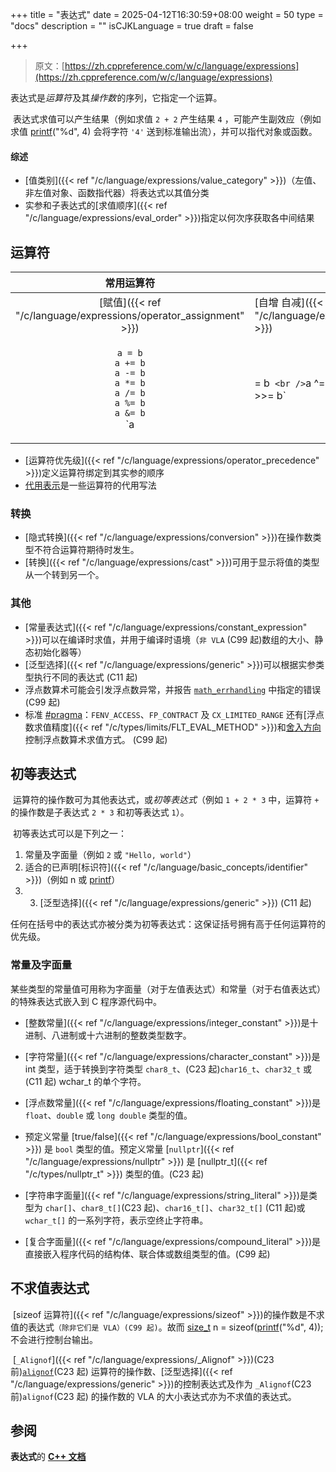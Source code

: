 +++
title = "表达式"
date = 2025-04-12T16:30:59+08:00
weight = 50
type = "docs"
description = ""
isCJKLanguage = true
draft = false

+++

> 原文：[https://zh.cppreference.com/w/c/language/expressions](https://zh.cppreference.com/w/c/language/expressions)

​	表达式是*运算符* ﻿及其*操作数* ﻿的序列，它指定一个运算。

​	表达式求值可以产生结果（例如求值 `2 + 2` 产生结果 `4` ，可能产生副效应（例如求值 [printf](http://zh.cppreference.com/w/c/io/fprintf)("%d", 4) 会将字符 `'4'` 送到标准输出流），并可以指代对象或函数。

#### 综述

- [值类别]({{< ref "/c/language/expressions/value_category" >}})（左值、非左值对象、函数指代器）将表达式以其值分类
- 实参和子表达式的[求值顺序]({{< ref "/c/language/expressions/eval_order" >}})指定以何次序获取各中间结果

## 运算符

|                          常用运算符                          |                                                              |                                                              |                                                              |                                                              |                                                              |                                                              |
| :----------------------------------------------------------: | ------------------------------------------------------------ | ------------------------------------------------------------ | ------------------------------------------------------------ | ------------------------------------------------------------ | ------------------------------------------------------------ | ------------------------------------------------------------ |
| [赋值]({{< ref "/c/language/expressions/operator_assignment" >}}) | [自增 自减]({{< ref "/c/language/expressions/operator_incdec" >}}) | [算术]({{< ref "/c/language/expressions/operator_arithmetic" >}}) | [逻辑]({{< ref "/c/language/expressions/operator_logical" >}}) | [比较]({{< ref "/c/language/expressions/operator_comparison" >}}) | [成员 访问]({{< ref "/c/language/expressions/operator_member_access" >}}) | [其他]({{< ref "/c/language/expressions/operator_other" >}}) |
| `a = b` <br />`a += b` <br />`a -= b` <br />`a *= b` <br />`a /= b` <br />`a %= b` <br />`a &= b` <br />`a |= b` <br />`a ^= b` <br />`a <<= b` <br />`a >>= b` | `++a` <br />`--a` <br />`a++` <br />`a--`                    | `+a` <br />`-a` <br />`a + b` <br />`a - b` <br />`a * b` <br />`a / b` <br />`a % b` <br />`~a` <br />`a & b` <br />`a | b` <br />`a ^ b` <br />`a << b` <br />`a >> b` | `!a` <br />`a && b` <br />`a || b`                           | `a == b` <br />`a != b` <br />`a < b` <br />`a > b` <br />`a <= b` <br />`a >= b` | `a[b]` <br />`*a` <br />`&a` <br />`a->b`<br /> `a.b`        | `a(...)` <br />`a, b` <br />`(type) a`<br /> `a ? b : c` <br />`sizeof`  <br />`_Alignof` (C11 起)(C23 前)  <br />`alignof` (C23 起) |

- [运算符优先级]({{< ref "/c/language/expressions/operator_precedence" >}})定义运算符绑定到其实参的顺序
- [代用表示](https://zh.cppreference.com/w/c/language/operator_alternative)是一些运算符的代用写法

### 转换

- [隐式转换]({{< ref "/c/language/expressions/conversion" >}})在操作数类型不符合运算符期待时发生。
- [转换]({{< ref "/c/language/expressions/cast" >}})可用于显示将值的类型从一个转到另一个。

### 其他

- [常量表达式]({{< ref "/c/language/expressions/constant_expression" >}})可以在编译时求值，并用于编译时语境（`非 VLA` (C99 起)数组的大小、静态初始化器等）
- [泛型选择]({{< ref "/c/language/expressions/generic" >}})可以根据实参类型执行不同的表达式 (C11 起)
- 浮点数算术可能会引发浮点数异常，并报告 [`math_errhandling`](https://zh.cppreference.com/w/c/numeric/math/math_errhandling) 中指定的错误 (C99 起)
- 标准 [#pragma](https://zh.cppreference.com/w/c/preprocessor/impl)：`FENV_ACCESS`、`FP_CONTRACT` 及 `CX_LIMITED_RANGE` 还有[浮点数求值精度]({{< ref "/c/types/limits/FLT_EVAL_METHOD" >}})和[舍入方向](https://zh.cppreference.com/w/c/numeric/fenv/FE_round)控制浮点数算术求值方式。 (C99 起)

## 初等表达式

​	运算符的操作数可为其他表达式，或*初等表达式*（例如 `1 + 2 * 3` 中，运算符 `+` 的操作数是子表达式 `2 * 3` 和初等表达式 `1`）。

​	初等表达式可以是下列之一：

1) 常量及字面量（例如 `2` 或 `"Hello, world"`）
2) 适合的已声明[标识符]({{< ref "/c/language/basic_concepts/identifier" >}})（例如 n 或 [printf](http://zh.cppreference.com/w/c/io/fprintf)）
3) 3) [泛型选择]({{< ref "/c/language/expressions/generic" >}}) (C11 起)

​	任何在括号中的表达式亦被分类为初等表达式：这保证括号拥有高于任何运算符的优先级。

### 常量及字面量

​	某些类型的常量值可用称为字面量（对于左值表达式）和常量（对于右值表达式）的特殊表达式嵌入到 C 程序源代码中。

- [整数常量]({{< ref "/c/language/expressions/integer_constant" >}})是十进制、八进制或十六进制的整数类型数字。
- [字符常量]({{< ref "/c/language/expressions/character_constant" >}})是 int 类型，适于转换到字符类型 `char8_t`、(C23 起)`char16_t`、`char32_t` 或(C11 起) wchar_t 的单个字符。
- [浮点数常量]({{< ref "/c/language/expressions/floating_constant" >}})是 `float`、`double` 或 `long double` 类型的值。
- 预定义常量 [true/false]({{< ref "/c/language/expressions/bool_constant" >}}) 是 `bool` 类型的值。预定义常量 [`nullptr`]({{< ref "/c/language/expressions/nullptr" >}}) 是 [nullptr_t]({{< ref "/c/types/nullptr_t" >}}) 类型的值。(C23 起)

- [字符串字面量]({{< ref "/c/language/expressions/string_literal" >}})是类型为 `char[]`、`char8_t[]`(C23 起)、`char16_t[]`、`char32_t[]` (C11 起)或 `wchar_t[]` 的一系列字符，表示空终止字符串。
- [复合字面量]({{< ref "/c/language/expressions/compound_literal" >}})是直接嵌入程序代码的结构体、联合体或数组类型的值。(C99 起)

## 不求值表达式

​	[sizeof 运算符]({{< ref "/c/language/expressions/sizeof" >}})的操作数是不求值的表达式`（除非它们是 VLA）(C99 起)`。故而 [size_t](http://zh.cppreference.com/w/c/types/size_t) n = sizeof([printf](http://zh.cppreference.com/w/c/io/fprintf)("%d", 4)); 不会进行控制台输出。

​	[`_Alignof`]({{< ref "/c/language/expressions/_Alignof" >}})(C23 前)[`alignof`](https://zh.cppreference.com/w/c/language/alignof)(C23 起) 运算符的操作数、[泛型选择]({{< ref "/c/language/expressions/generic" >}})的控制表达式及作为 `_Alignof`(C23 前)`alignof`(C23 起) 的操作数的 VLA 的大小表达式亦为不求值的表达式。

## 参阅

**表达式**的 **[C++ 文档](https://zh.cppreference.com/w/cpp/language/expressions)**
